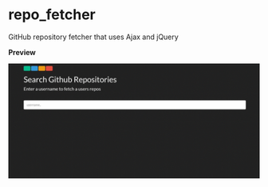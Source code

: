 # repo_fetcher
GitHub repository fetcher that uses Ajax and jQuery 

**Preview**

![](repofetcher/preview.gif)
